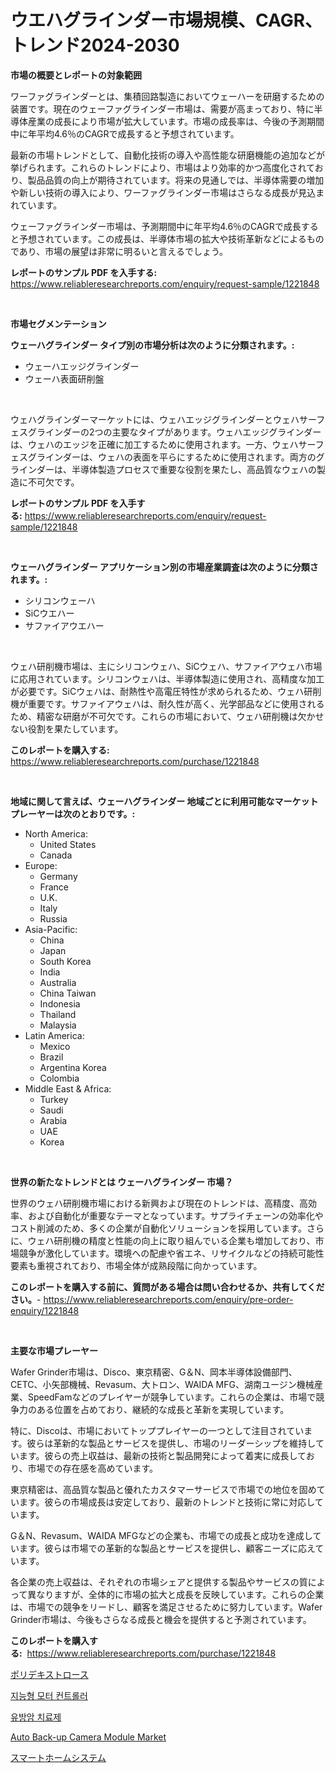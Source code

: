 <p><h1>ウエハグラインダー市場規模、CAGR、トレンド2024-2030</h1></p><p><strong>市場の概要とレポートの対象範囲</strong></p>
<p><p>ワーファグラインダーとは、集積回路製造においてウェーハーを研磨するための装置です。現在のウェーファグラインダー市場は、需要が高まっており、特に半導体産業の成長により市場が拡大しています。市場の成長率は、今後の予測期間中に年平均4.6％のCAGRで成長すると予想されています。</p><p>最新の市場トレンドとして、自動化技術の導入や高性能な研磨機能の追加などが挙げられます。これらのトレンドにより、市場はより効率的かつ高度化されており、製品品質の向上が期待されています。将来の見通しでは、半導体需要の増加や新しい技術の導入により、ワーファグラインダー市場はさらなる成長が見込まれています。</p><p>ウェーファグラインダー市場は、予測期間中に年平均4.6％のCAGRで成長すると予想されています。この成長は、半導体市場の拡大や技術革新などによるものであり、市場の展望は非常に明るいと言えるでしょう。</p></p>
<p><strong>レポートのサンプル PDF を入手する:</strong> <a href="https://www.reliableresearchreports.com/enquiry/request-sample/1221848">https://www.reliableresearchreports.com/enquiry/request-sample/1221848</a></p>
<p>&nbsp;</p>
<p><strong>市場セグメンテーション</strong></p>
<p><strong>ウェーハグラインダー タイプ別の市場分析は次のように分類されます。:</strong></p>
<p><ul><li>ウェーハエッジグラインダー</li><li>ウェーハ表面研削盤</li></ul></p>
<p>&nbsp;</p>
<p><p>ウェハグラインダーマーケットには、ウェハエッジグラインダーとウェハサーフェスグラインダーの2つの主要なタイプがあります。ウェハエッジグラインダーは、ウェハのエッジを正確に加工するために使用されます。一方、ウェハサーフェスグラインダーは、ウェハの表面を平らにするために使用されます。両方のグラインダーは、半導体製造プロセスで重要な役割を果たし、高品質なウェハの製造に不可欠です。</p></p>
<p><strong>レポートのサンプル PDF を入手する:</strong>&nbsp;<a href="https://www.reliableresearchreports.com/enquiry/request-sample/1221848">https://www.reliableresearchreports.com/enquiry/request-sample/1221848</a></p>
<p>&nbsp;</p>
<p><strong> ウェーハグラインダー アプリケーション別の市場産業調査は次のように分類されます。:</strong></p>
<p><ul><li>シリコンウェーハ</li><li>SiCウエハー</li><li>サファイアウエハー</li></ul></p>
<p>&nbsp;</p>
<p><p>ウェハ研削機市場は、主にシリコンウェハ、SiCウェハ、サファイアウェハ市場に応用されています。シリコンウェハは、半導体製造に使用され、高精度な加工が必要です。SiCウェハは、耐熱性や高電圧特性が求められるため、ウェハ研削機が重要です。サファイアウェハは、耐久性が高く、光学部品などに使用されるため、精密な研磨が不可欠です。これらの市場において、ウェハ研削機は欠かせない役割を果たしています。</p></p>
<p><strong>このレポートを購入する:</strong>&nbsp; <a href="https://www.reliableresearchreports.com/purchase/1221848">https://www.reliableresearchreports.com/purchase/1221848</a></p>
<p>&nbsp;</p>
<p><strong>地域に関して言えば、ウェーハグラインダー 地域ごとに利用可能なマーケットプレーヤーは次のとおりです。:</strong></p>
<p><ul>
    <li>
        North America:
        <ul>
            <li>United States</li>
            <li>Canada</li>
        </ul>
    </li>
    <li>
        Europe:
        <ul>
            <li>Germany</li>
            <li>France</li>
            <li>U.K.</li>
            <li>Italy</li>
            <li>Russia</li>
        </ul>
    </li>
    <li>
        Asia-Pacific:
        <ul>
            <li>China</li>
            <li>Japan</li>
            <li>South Korea</li>
            <li>India</li>
            <li>Australia</li>
            <li>China Taiwan</li>
            <li>Indonesia</li>
            <li>Thailand</li>
            <li>Malaysia</li>
        </ul>
    </li>
    <li>
        Latin America:
        <ul>
            <li>Mexico</li>
            <li>Brazil</li>
            <li>Argentina Korea</li>
            <li>Colombia</li>
        </ul>
    </li>
    <li>
        Middle East & Africa:
        <ul>
            <li>Turkey</li>
            <li>Saudi</li>
            <li>Arabia</li>
            <li>UAE</li>
            <li>Korea</li>
        </ul>
    </li>
    </ul></p>
<p>&nbsp;</p>
<p><strong>世界の新たなトレンドとは ウェーハグラインダー 市場？</strong></p>
<p><p>世界のウェハ研削機市場における新興および現在のトレンドは、高精度、高効率、および自動化が重要なテーマとなっています。サプライチェーンの効率化やコスト削減のため、多くの企業が自動化ソリューションを採用しています。さらに、ウェハ研削機の精度と性能の向上に取り組んでいる企業も増加しており、市場競争が激化しています。環境への配慮や省エネ、リサイクルなどの持続可能性要素も重視されており、市場全体が成熟段階に向かっています。</p></p>
<p><strong>このレポートを購入する前に、質問がある場合は問い合わせるか、共有してください。</strong>- <a href="https://www.reliableresearchreports.com/enquiry/pre-order-enquiry/1221848">https://www.reliableresearchreports.com/enquiry/pre-order-enquiry/1221848</a></p>
<p>&nbsp;</p>
<p><strong>主要な市場プレーヤー</strong></p>
<p><p>Wafer Grinder市場は、Disco、東京精密、G＆N、岡本半導体設備部門、CETC、小矢部機械、Revasum、大トロン、WAIDA MFG、湖南ユージン機械産業、SpeedFamなどのプレイヤーが競争しています。これらの企業は、市場で競争力のある位置を占めており、継続的な成長と革新を実現しています。</p><p>特に、Discoは、市場においてトッププレイヤーの一つとして注目されています。彼らは革新的な製品とサービスを提供し、市場のリーダーシップを維持しています。彼らの売上収益は、最新の技術と製品開発によって着実に成長しており、市場での存在感を高めています。</p><p>東京精密は、高品質な製品と優れたカスタマーサービスで市場での地位を固めています。彼らの市場成長は安定しており、最新のトレンドと技術に常に対応しています。</p><p>G＆N、Revasum、WAIDA MFGなどの企業も、市場での成長と成功を達成しています。彼らは市場での革新的な製品とサービスを提供し、顧客ニーズに応えています。</p><p>各企業の売上収益は、それぞれの市場シェアと提供する製品やサービスの質によって異なりますが、全体的に市場の拡大と成長を反映しています。これらの企業は、市場での競争をリードし、顧客を満足させるために努力しています。Wafer Grinder市場は、今後もさらなる成長と機会を提供すると予測されています。</p></p>
<p><strong>このレポートを購入する:</strong>&nbsp;&nbsp;<a href="https://www.reliableresearchreports.com/purchase/1221848">https://www.reliableresearchreports.com/purchase/1221848</a></p>
<p><p><a href="https://medium.com/@deonnorth8/%E3%83%9D%E3%83%AA%E3%83%87%E3%82%AD%E3%82%B9%E3%83%88%E3%83%AA%E3%83%B3%E5%B8%82%E5%A0%B4%E3%81%AE%E5%88%86%E6%9E%90-%E3%82%B0%E3%83%AD%E3%83%BC%E3%83%90%E3%83%AB%E7%94%A3%E6%A5%AD%E3%81%AE%E8%A6%8B%E9%80%9A%E3%81%97%E3%81%A8%E4%BA%88%E6%B8%AC-2024%E5%B9%B4-2031%E5%B9%B4-a0be86410928">ポリデキストロース</a></p><p><a href="https://medium.com/@gerry_almeida/%EC%A7%80%EB%8A%A5%ED%98%95-%EB%AA%A8%ED%84%B0-%EC%BB%A8%ED%8A%B8%EB%A1%A4%EB%9F%AC-%EC%8B%9C%EC%9E%A5-%EC%A7%80%ED%91%9C-%ED%95%B4%EB%8F%85-%EC%8B%9C%EC%9E%A5-%EC%A0%90%EC%9C%A0%EC%9C%A8-%ED%8A%B8%EB%A0%8C%EB%93%9C-%EB%B0%8F-%EC%84%B1%EC%9E%A5-%ED%8C%A8%ED%84%B4-a456b7b0f2e3">지능형 모터 컨트롤러</a></p><p><a href="https://medium.com/@gerry_almeida/%EC%9C%A0%EB%B0%A9%EC%95%94-%EC%B9%98%EB%A3%8C-%EC%95%BD%EB%AC%BC-%EC%8B%9C%EC%9E%A5-%EA%B7%9C%EB%AA%A8-cagr-%ED%8A%B8%EB%A0%8C%EB%93%9C-2024-2030%EB%85%84-a0761c035fa1">유방암 치료제</a></p><p><a href="https://github.com/johnbach50/Market-Research-Report-List-2/blob/main/auto-back-up-camera-module-market.md">Auto Back-up Camera Module Market</a></p><p><a href="https://medium.com/@deonnorth8/%E3%82%B9%E3%83%9E%E3%83%BC%E3%83%88%E3%83%9B%E3%83%BC%E3%83%A0%E3%82%B7%E3%82%B9%E3%83%86%E3%83%A0%E5%B8%82%E5%A0%B4%E3%81%AF-%E5%B8%82%E5%A0%B4%E3%82%B7%E3%82%A7%E3%82%A2-%E5%B8%82%E5%A0%B4%E5%8B%95%E5%90%91-%E5%B8%82%E5%A0%B4%E6%88%90%E9%95%B7%E3%81%AB%E9%96%A2%E3%81%99%E3%82%8B%E6%83%85%E5%A0%B1%E3%82%92%E6%8F%90%E4%BE%9B%E3%81%97%E3%81%A6%E3%81%84%E3%81%BE%E3%81%99-c138e30d0975">スマートホームシステム</a></p></p>